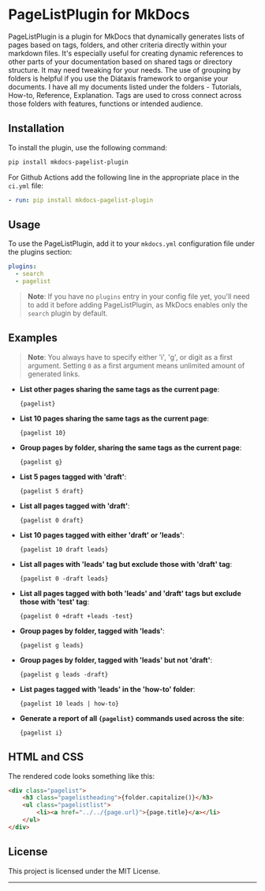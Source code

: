 # PageListPlugin for MkDocs

PageListPlugin is a plugin for MkDocs that dynamically generates lists of pages based on tags, folders, and other criteria directly within your markdown files. It's especially useful for creating dynamic references to other parts of your documentation based on shared tags or directory structure. It may need tweaking for your needs.  The use of grouping by folders is helpful if you use the Diátaxis framework to organise your documents.  I have all my documents listed under the folders - Tutorials, How-to, Reference, 
Explanation. Tags are used to cross connect across those folders with features, functions or intended audience. 


## Installation

To install the plugin, use the following command:

```bash
pip install mkdocs-pagelist-plugin
```

For Github Actions add the following line in the appropriate place in the `ci.yml` file:

```yaml
- run: pip install mkdocs-pagelist-plugin  
```


## Usage

To use the PageListPlugin, add it to your `mkdocs.yml` configuration file under the plugins section:

```yaml
plugins:
  - search
  - pagelist
```

> **Note**: If you have no `plugins` entry in your config file yet, you'll need to add it before adding PageListPlugin, as MkDocs enables only the `search` plugin by default.



## Examples

> **Note**: You always have to specify either 'i', 'g', or digit as a first argument. Setting `0` as a first argument means unlimited amount of generated links.

- **List other pages sharing the same tags as the current page**:
  ```
  {pagelist}
  ```

- **List 10 pages sharing the same tags as the current page**:
  ```
  {pagelist 10}
  ```

- **Group pages by folder, sharing the same tags as the current page**:
  ```
  {pagelist g}
  ```

- **List 5 pages tagged with 'draft'**:
  ```
  {pagelist 5 draft}
  ```

- **List all pages tagged with 'draft'**:
  ```
  {pagelist 0 draft}
  ```

- **List 10 pages tagged with either 'draft' or 'leads'**:
  ```
  {pagelist 10 draft leads}
  ```

- **List all pages with 'leads' tag but exclude those with 'draft' tag**:
  ```
  {pagelist 0 -draft leads}
  ```

- **List all pages tagged with both 'leads' and 'draft' tags but exclude those with 'test' tag**:
  ```
  {pagelist 0 +draft +leads -test}
  ```

- **Group pages by folder, tagged with 'leads'**:
  ```
  {pagelist g leads}
  ```

- **Group pages by folder, tagged with 'leads' but not 'draft'**:
  ```
  {pagelist g leads -draft}
  ```

- **List pages tagged with 'leads' in the 'how-to' folder**:
  ```
  {pagelist 10 leads | how-to}
  ```

- **Generate a report of all `{pagelist}` commands used across the site**:
  ```
  {pagelist i}
  ```

## HTML and CSS

The rendered code looks something like this:

```html
<div class="pagelist">
	<h3 class="pagelistheading">{folder.capitalize()}</h3>
	<ul class="pagelistlist">
		<li><a href="../../{page.url}">{page.title}</a></li>
	</ul>
</div>
```

## License

This project is licensed under the MIT License.

---
